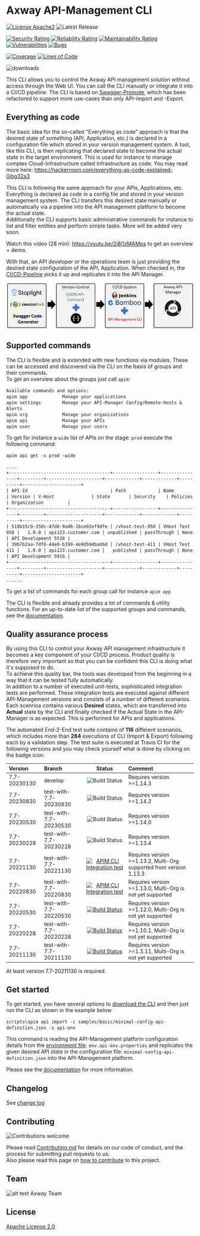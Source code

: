 # Axway API-Management CLI

[![License Apache2](https://img.shields.io/hexpm/l/plug.svg)](http://www.apache.org/licenses/LICENSE-2.0)
![Latest Release](https://img.shields.io/github/v/release/Axway-API-Management-Plus/apim-cli)

[![Security Rating](https://sonarcloud.io/api/project_badges/measure?project=Axway-API-Management-Plus_apim-cli&metric=security_rating)](https://sonarcloud.io/summary/new_code?id=Axway-API-Management-Plus_apim-cli)
[![Reliability Rating](https://sonarcloud.io/api/project_badges/measure?project=Axway-API-Management-Plus_apim-cli&metric=reliability_rating)](https://sonarcloud.io/summary/new_code?id=Axway-API-Management-Plus_apim-cli)
[![Maintainability Rating](https://sonarcloud.io/api/project_badges/measure?project=Axway-API-Management-Plus_apim-cli&metric=sqale_rating)](https://sonarcloud.io/summary/overall?id=Axway-API-Management-Plus_apim-cli)
[![Vulnerabilities](https://sonarcloud.io/api/project_badges/measure?project=Axway-API-Management-Plus_apim-cli&metric=vulnerabilities)](https://sonarcloud.io/summary/overall?id=Axway-API-Management-Plus_apim-cli)
[![Bugs](https://sonarcloud.io/api/project_badges/measure?project=Axway-API-Management-Plus_apim-cli&metric=bugs)](https://sonarcloud.io/summary/new_code?id=Axway-API-Management-Plus_apim-cli)

[![Coverage](https://sonarcloud.io/api/project_badges/measure?project=Axway-API-Management-Plus_apim-cli&metric=coverage)](https://sonarcloud.io/summary/new_code?id=Axway-API-Management-Plus_apim-cli)
[![Lines of Code](https://sonarcloud.io/api/project_badges/measure?project=Axway-API-Management-Plus_apim-cli&metric=ncloc)](https://sonarcloud.io/summary/new_code?id=Axway-API-Management-Plus_apim-cli)


![downloads](https://img.shields.io/github/downloads/Axway-API-Management-Plus/apim-cli/total)


This CLI allows you to control the Axway API management solution without access through the Web UI. You can call the CLI manually or integrate it into a CI/CD pipeline. The CLI is based on [Swagger-Promote](https://github.com/Axway-API-Management-Plus/apimanager-swagger-promote), which has been refactored to support more use-cases than only API-Import and -Export.

## Everything as code
The basic idea for the so-called "Everything as code" approach is that the desired state of something (API, Application, etc.) is declared in a configuration file which stored in your version management system. A tool, like this CLI, is then replicating that declared state to become the actual state in the target environment. This is used for instance to manage complex Cloud-Infrastructure called Infrastructure as code. You may read more here: https://hackernoon.com/everything-as-code-explained-0ibg32a3  
  
This CLI is following the same approach for your APIs, Applications, etc. Everything is declared as code in a config file and stored in your version management system. The CLI transfers this desired state manually or automatically via a pipeline into the API management platform to become the actual state.  
Additionally the CLI supports basic administrative commands for instance to list and filter entities and perform simple tasks. More will be added very soon.    

Watch this video (28 min): https://youtu.be/2i8i1zMAMps to get an overview + demo.

With that, an API developer or the operations team is just providing the desired state configuration of the API, Application. When checked in, the [CI/CD-Pipeline](https://github.com/Axway-API-Management-Plus/apim-cli/wiki/7.-Pipeline-integration) picks it up and replicates it into the API Manager. 

![API Manager CLI overview](https://github.com/Axway-API-Management-Plus/apim-cli/blob/develop/misc/images/apim-cli-overview.png )

## Supported commands

The CLI is flexible and is extended with new functions via modules. These can be accessed and discovered via the CLI on the basis of groups and their commands.  
To get an overview about the groups just call `apim`:
```
Available commands and options:
apim app             Manage your applications 
apim settings        Manage your API-Manager Config/Remote-Hosts & Alerts
apim org             Manage your organizations
apim api             Manage your APIs 
apim user            Manage your users 
```
To get for instance a `wide` list of APIs on the stage: `prod` execute the following command:
```
apim api get -s prod -wide
```
```
....
+--------------------------------------+-----------------+----------------+---------+---------------------+-------------+-------------+----------+----------------------+
| API-Id                               | Path            | Name           | Version | V-Host              | State       | Security    | Policies | Organization         |
+--------------------------------------+-----------------+----------------+---------+---------------------+-------------+-------------+----------+----------------------+
| 518b15c9-350c-47d8-9ad6-16ce02ef9dfe | /vhost-test-950 | VHost Test 950 |   1.0.0 | api123.customer.com | unpublished | passThrough | None     | API Development 5538 |
| 39b7b2aa-7df8-44e0-b399-4e9d59dbad6d | /vhost-test-411 | VHost Test 411 |   1.0.0 | api123.customer.com |   published | passThrough | None     | API Development 5916 |
+--------------------------------------+-----------------+----------------+---------+---------------------+-------------+-------------+----------+----------------------+
......
```

To get a list of commands for each group call for instance `apim app`

The CLI is flexible and already provides a lot of commands & utility functions. For an up-to-date list of the supported groups and commands, see the [documentation](https://github.com/Axway-API-Management-Plus/apim-cli/wiki#supported-commands).

## Quality assurance process
By using this CLI to control your Axway API management infrastructure it becomes a key component of your CI/CD process. Product quality is therefore very important so that you can be confident this CLI is doing what it's supposed to do.  
To achieve this quality bar, the tools was developed from the beginning in a way that it can be tested fully automatically.  
In addition to a number of executed unit-tests, sophisticated integration tests are performed. These integration tests are executed against different API-Management versions and consists of a number of different scenarios. Each scenrioa contains various __Desired__ states, which are transferred into __Actual__ state by the CLI and finally checked if the Actual State in the API-Manager is as expected. This is performed for APIs and applications.   

The automated End-2-End test suite contains of __116__ different scenarios, which includes more than __284__ executions of CLI (Import & Export) following each by a validation step. The test suite is executed at Travis CI for the following versions and you may check yourself what is done by clicking on the badge icon:  

| Version      | Branch                 | Status | Comment                                                            | 
|:-------------|:-----------------------| :---:  |:-------------------------------------------------------------------|
| 7.7-20230130 | develop                |![Build Status](https://github.com/Axway-API-Management-Plus/apim-cli/actions/workflows/integration-test.yml/badge.svg)| Requires version >=1.14.3                                          |   
| 7.7-20230830 | test-with-7.7-20230830 |![Build Status](https://github.com/Axway-API-Management-Plus/apim-cli/actions/workflows/integration-test.yml/badge.svg)| Requires version >=1.14.2                                          |   
| 7.7-20230530 | test-with-7.7-20230530 |![Build Status](https://github.com/Axway-API-Management-Plus/apim-cli/actions/workflows/integration-test.yml/badge.svg)| Requires version >=1.14.0                                          |   
| 7.7-20230228 | test-with-7.7-20230228 |![Build Status](https://github.com/Axway-API-Management-Plus/apim-cli/actions/workflows/integration-test.yml/badge.svg)| Requires version >=1.13.4                                          |
| 7.7-20221130 | test-with-7.7-20221130 |[![APIM CLI Integration test](https://github.com/Axway-API-Management-Plus/apim-cli/actions/workflows/integration-test.yml/badge.svg)](https://github.com/Axway-API-Management-Plus/apim-cli/actions/workflows/integration-test.yml)| Requires version >=1.13.2, Multi-Org supported from version 1.13.3 |
| 7.7-20220830 | test-with-7.7-20220830 |[![APIM CLI Integration test](https://github.com/Axway-API-Management-Plus/apim-cli/actions/workflows/integration-test.yml/badge.svg?branch=test-with-7.7-20220830)](https://github.com/Axway-API-Management-Plus/apim-cli/actions/workflows/integration-test.yml)| Requires version >=1.13.0, Multi-Org is not yet supported          |
| 7.7-20220530 | test-with-7.7-20220530 | [![Build Status](https://img.shields.io/travis/Axway-API-Management-Plus/apim-cli/test-with-7.7-20211130)](https://app.travis-ci.com/github/Axway-API-Management-Plus/apim-cli/branches)| Requires version >=1.12.0, Multi-Org is not yet supported          |
| 7.7-20220228 | test-with-7.7-20220228 | [![Build Status](https://img.shields.io/travis/Axway-API-Management-Plus/apim-cli/test-with-7.7-20220228)](https://app.travis-ci.com/github/Axway-API-Management-Plus/apim-cli/branches)| Requires version >=1.10.1, Multi-Org is not yet supported          |
| 7.7-20211130 | test-with-7.7-20211130 | [![Build Status](https://img.shields.io/travis/Axway-API-Management-Plus/apim-cli/test-with-7.7-20211130)](https://app.travis-ci.com/github/Axway-API-Management-Plus/apim-cli/branches)| Requires version >=1.3.11, Multi-Org is not yet supported          |


At least version 7.7-20211130 is required.  

## Get started

To get started, you have several options to [download the CLI](https://github.com/Axway-API-Management-Plus/apim-cli/wiki/1.-How-to-get-started) and then just run the CLI as shown in the example below

```
scripts\apim api import -c samples/basic/minimal-config-api-definition.json -s api-env
```
This command is reading the API-Management platform configuration details from the [environment file](https://github.com/Axway-API-Management-Plus/apim-cli/wiki/8.2.-Environment-property-files): `env.api-env.properties` and replicates the given desired API state in the configuration file: `minimal-config-api-definition.json` into the API-Management platform. 

Please see the [documentation](https://github.com/Axway-API-Management-Plus/apim-cli/wikis) for more information.  

## Changelog
See [change log](CHANGELOG.md)

## Contributing

![Contributions welcome](https://img.shields.io/badge/contributions-welcome-brightgreen)  

Please read [Contributing.md](https://github.com/Axway-API-Management-Plus/Common/blob/master/Contributing.md) for details on our code of conduct, and the process for submitting pull requests to us.  
Also please read this page on [how to contribute](https://github.com/Axway-API-Management-Plus/apimanager-swagger-promote/wiki/7.1-Contribute-to-this-project) to this project.

## Team

![alt text][Axwaylogo] Axway Team

[Axwaylogo]: https://github.com/Axway-API-Management/Common/blob/master/img/AxwayLogoSmall.png  "Axway logo"


## License
[Apache License 2.0](/LICENSE)
 

